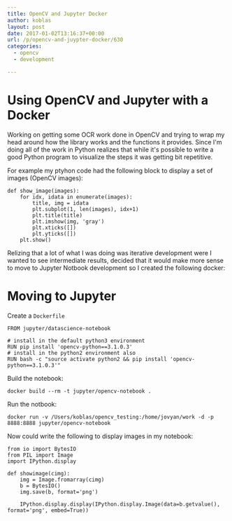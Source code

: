 ```yaml
---
title: OpenCV and Jupyter Docker
author: koblas
layout: post
date: 2017-01-02T13:16:37+00:00
url: /p/opencv-and-juypter-docker/630
categories:
  - opencv
  - development

---
```


# Using OpenCV and Jupyter with a Docker

Working on getting some OCR work done in OpenCV and trying to wrap my head around how the library works and
the functions it provides. Since I'm doing all of the work in Python realizes that while it's possible to
write a good Python program to visualize the steps it was getting bit repetitive.

For example my ptyhon code had the following block to display a set of images (OpenCV images):

	def show_image(images):
		for idx, idata in enumerate(images):
			title, img = idata
			plt.subplot(1, len(images), idx+1)
			plt.title(title)
			plt.imshow(img, 'gray')
			plt.xticks([])
			plt.yticks([])
		plt.show()

Relizing that a lot of what I was doing was iterative development were I wanted to see intermediate results, 
decided that it would make more sense to move to Jupyter Notbook development so I created the following docker:

# Moving to Jupyter

Create a `Dockerfile`

    FROM jupyter/datascience-notebook

    # install in the default python3 environment
    RUN pip install 'opencv-python==3.1.0.3'
    # install in the python2 environment also
    RUN bash -c "source activate python2 && pip install 'opencv-python==3.1.0.3'"

Build the notebook:

	docker build --rm -t jupyter/opencv-notebook .

Run the notbook:

	docker run -v /Users/koblas/opencv_testing:/home/jovyan/work -d -p 8888:8888 jupyter/opencv-notebook

Now could write the following to display images in my notebook:

	from io import BytesIO
	from PIL import Image
	import IPython.display

	def showimage(cimg):
		img = Image.fromarray(cimg)
		b = BytesIO()
		img.save(b, format='png')

		IPython.display.display(IPython.display.Image(data=b.getvalue(), format='png', embed=True))
